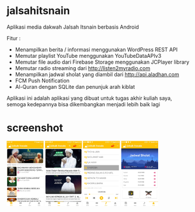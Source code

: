 # jalsahitsnain
Aplikasi media dakwah Jalsah Itsnain berbasis Android

Fitur :
- Menampilkan berita / informasi menggunakan WordPress REST API
- Memutar playlist YouTube menggunakan YouTubeDataAPIv3
- Memutar file audio dari Firebase Storage menggunakan JCPlayer library
- Memutar radio streaming dari http://listen2myradio.com
- Menampilkan jadwal sholat yang diambil dari http://api.aladhan.com
- FCM Push Notification
- Al-Quran dengan SQLite dan penunjuk arah kiblat

Aplikasi ini adalah aplikasi yang dibuat untuk tugas akhir kuliah saya, semoga kedepannya bisa dikembangkan menjadi lebih baik lagi

# screenshot

<img src="https://github.com/akbarnash/jalsahitsnain/blob/master/Screenshot_20200618-024010.jpg" width="20%" height="20%"> <img src="https://github.com/akbarnash/jalsahitsnain/blob/master/Screenshot_20200618-024014.jpg" width="20%" height="20%"> <img src="https://github.com/akbarnash/jalsahitsnain/blob/master/Screenshot_20200618-024027.jpg" width="20%" height="20%"> <img src="https://github.com/akbarnash/jalsahitsnain/blob/master/Screenshot_20200618-024033.jpg" width="20%" height="20%">
